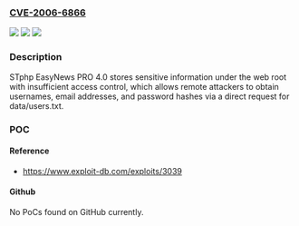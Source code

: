 ### [CVE-2006-6866](https://cve.mitre.org/cgi-bin/cvename.cgi?name=CVE-2006-6866)
![](https://img.shields.io/static/v1?label=Product&message=n%2Fa&color=blue)
![](https://img.shields.io/static/v1?label=Version&message=n%2Fa&color=blue)
![](https://img.shields.io/static/v1?label=Vulnerability&message=n%2Fa&color=brighgreen)

### Description

STphp EasyNews PRO 4.0 stores sensitive information under the web root with insufficient access control, which allows remote attackers to obtain usernames, email addresses, and password hashes via a direct request for data/users.txt.

### POC

#### Reference
- https://www.exploit-db.com/exploits/3039

#### Github
No PoCs found on GitHub currently.

